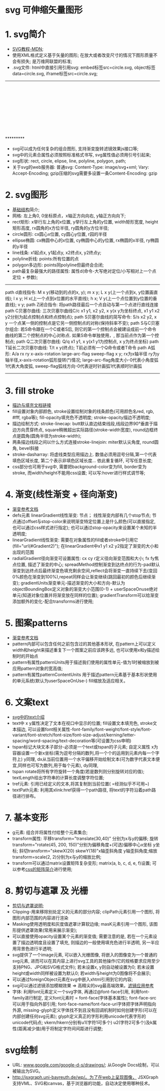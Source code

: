# svg 可伸缩矢量图形

# 1. svg简介
* [SVG教程-MDN](https://developer.mozilla.org/zh-CN/docs/Web/SVG/Tutorial/Introduction);
* 使用XML格式定义基于矢量的图形; 在放大或者改变尺寸的情况下图形质量不会有损失; 是万维网联盟的标准;
* .svg文件: html中直接引用引用svg: embed标签src=circle.svg, object标签data=circle.svg, iframe标签src=circle.svg;

*********
  <?xml version="1.0" standalone="no"?>

  <!DOCTYPE svg PUBLIC "-//W3C//DTD SVG 1.1//EN" 
  "http://www.w3.org/Graphics/SVG/1.1/DTD/svg11.dtd">

  <svg width="100%" height="100%" version="1.1"
  xmlns="http://www.w3.org/2000/svg">

  <circle cx="100" cy="50" r="40" stroke="black"
  stroke-width="2" fill="red"/>

  </svg>
*********

* svg可以成为任何复杂的组合图形, 支持渐变旋转滤镜效果js接口等;
* svg中的元素合属性必须按照标准格式书写, svg属性值必须用引号引起来;
* svg形状: rect, circle, elipse, line, polyline, polygon, path;
* 关于svg的web服务器: 普通svg: Content-Type: image/svg+xml; Vary: Accept-Encoding; gzip压缩的svg需要多设置一条Content-Encoding: gzip


# 2. svg图形
* [基础结构](https://developer.mozilla.org/zh-CN/docs/Web/SVG/Tutorial/Basic_Shapes)简介;
* 网格: 左上角0, 0坐标原点，x轴正方向向右, y轴正方向向下;
* rect矩形: x举行左上角的x位置, y举行左上角的y位置, width矩形宽度, height矩形高度, rx圆角的x方位半径, ry圆角的y方位半径;
* circle圆形: cx圆心x位置, cy圆心y位置, r园的半径
* ellipse椭圆: cx椭圆中心的x位置, cy椭圆中心的y位置, rx椭圆的x半径, ry椭圆的y半径
* line线条: x1起点x, y1起点y, x2终点x, y2终点y;
* polyline折线: points:所有位置的点
* polygon多边形: points同polyline但最终会合闭;
* path最复杂最强大的路径属性: 属性d(命令-大写绝对定位/小写相对上一个点定位 + 参数);
*********************
path d直线指令: M x y(移动到的点的x, y); m x y; L x y(上一个点到x, y位置画直线); l x y; H x(上一个点到x位置的水平直线); h x; V y(上一个点位置到y位置的垂直线); v y;
path Z闭合指令: 将path路径最后一个点自动与第一个点进行直线连接
path C贝塞尔曲线: 三次贝塞尔曲线C/c x1 y1, x2 y2, x y(x y为坐标终点, x1 y1 x2 y2分别为起点控制点和终点控制点);
path S贝塞尔曲线的简写命令: S/s x2 y2, x y 一个点某一侧的控制点是它另一侧控制点的对称(保持斜率不变);
path S与C贝塞尔组合: 若S命令跟在一个C或者S后, 则它的第一个控制点会被建设成前一个命令曲线的第二个控制点的中心对称点. 如果S命令单独使用，, 那当前点作为第一个控制点;
path Q二次贝塞尔曲线: Q/q x1 y1, x y(x1 y1为控制点, x y为终点坐标)
path T延长二次贝塞尔曲线: T/t x y(终点); T前必须有一个Q命令或者T命令
path A弧形: A/a rx ry x-axis-rotation large-arc-flag sweep-flag x y; rx为x轴半径 ry为y轴半径,x-axis-rotation弧形旋转(°)情况; large-arc-flag角度大小-0代表小角度弧1代表大角度弧, sweep-flag弧线方向-0代表逆时针画弧1代表顺时针画弧
*********************

# 3. fill stroke
* [描边与填充文档链接](https://developer.mozilla.org/zh-CN/docs/Web/SVG/Tutorial/Fills_and_Strokes)
* fill设置对象内部颜色, stroke设置绘制对象的线条颜色(可用颜色名red, rgb, #fff, rgba等); fill-opacity填充色不透明度; stroke-opacity描边不透明度;
* 描边绘制方式: stroke-linecap: butt默认直边结束线段,线段边界90°垂直于描边方向贯穿终点, square稍微超出实际路径(stroke-width宽度), round边框终点是圆角(圆角半径为stroke-width);
* 两条描边线段之间以什么方式连接stroke-linejoin: miter默认尖角度, round圆角, bevel斜接
* stroke-dasharray: 将虚线类型应用描边上. 数值必须用逗号分隔,第一个代表填色区域长度, 第二个表示非填色区域长度... 依此重复循环, 可写任意长度;
* css部分也可用于svg中, 需要把background-color变为fill, border变为stroke, 而width/height不能用css设置; 可以写:hover进行样式调节等;

# 4. 渐变(线性渐变 + 径向渐变)
* [渐变参考文档](https://developer.mozilla.org/zh-CN/docs/Web/SVG/Tutorial/Gradients)
* defs元素 linearGradient线性渐变: 节点； 线性渐变内部有几个stop节点; 节点通过offset与stop-color来说明渐变特定位置上是什么颜色(可以直接指定, 也可以通过css样式进行指定); 也可以通过stop-opacity来设置某个未知的半透明度; 
* linearGradient线性渐变: 需要在对象属性的fill或者stroke中引用它(fill="url(#Gradient2)"); 在linearGradient中x1 y1 x2 y2指定了渐变的大小和出现的范围
* radialGradient径向渐变可设置属性: cx cy r定义径向渐变范围和大小; fx fy焦点位置, 描述了渐变的中心; spreadMethod控制渐变到达终点的行为-pad默认渐变到达终点后最终渐变色填充剩余空间,reflect会将渐变一直持续下去(变回0%颜色在渐变到100%),repeat同样会让渐变继续(跳回最初的颜色后继续渐变); gradientUnits渐变单元-描述渐变的大小和方向-默认为objectBoundingBox定义对象的渐变大小范围(0-1) + userSpaceOnuse绝对单元(知道对象位置并将渐变放在同样的位置); gradientTransform可以给渐变添加额外的变化-配合transforms进行使用;

# 5. 图案patterns
* [渐变参考文档](https://developer.mozilla.org/zh-CN/docs/Web/SVG/Tutorial/Patterns)
* pattern内部可以包含任何之前包含过的其他基本形状, 在pattern上可以定义width和height来描述重复下一个图案之前应该跨多远, 也可以使用x和y描述绘制时的开始点
* pattern有属性patternUnits用于描述我们使用的属性单元-值为1时被缩放到被应用pattern对象的宽高值;
* pattern有属性patternContentUnits 用于描述pattern元素基于基本形状使用的单元系统(默认为userSpaceOnUse-) fill缩放及适应相关。

# 6. 文案text
* [svg中的text介绍](https://developer.mozilla.org/zh-CN/docs/Web/SVG/Tutorial/Texts)
* text中 x y属性决定了文本在视口中显示的位置; fill设置文本填充色, stroke文本描边, 可以设置font相关属性-font-family/font-weight/font-style/font-variant/font-stretch/font-size/font-size-adjust/kerning/letter-spacing/word-spacing/text-decoration等(可设置为css申明)
* tspan标记大块文本子部分-必须是一个text或tspan的子元素; 自定义属性 x为容器设置一个新x坐标(需为逗号分隔的数列,将一个个的运用到元素内每一个字符上) y同理, dx从当前位置用一个水平偏移开始绘制文本(可为数字代表文本便宜,同样也可写为数列,用于每个元素), dy同理,
* tspan rotate将所有字符旋转一个角度(若是数列则分别旋转对应的值); textLength给出字符串的计算长度调整字符位置;
* tref元素: 引用已经定义的文本,将其复制到当前位置(<tref xlink:href="#example"> =经测似乎不可用~)
* textPath元素: 利用其xlink:href获得一个path路径, 将text的字符沿着path路径进行排布。

# 7. 基本变形
* g元素: 组合并将属性付给整个元素集合; 
* transform属性: 平移transform="translate(30,40)" 分别为x与y的偏移; 旋转transform="rotate(45, 200, 150)"分别为偏移角度+(可选)偏移中心x坐标 y坐标; 斜切transform="skewX(20) skewY(18)"x轴歪斜角度 y轴歪斜角度;缩放transform=scale(2, 2)分别为x与y的缩放比例;
* transform可以通过matrix设置矩阵复杂变形; matrix(a, b, c, d, e, f)设置; 可以参考[css的矩阵简介](https://www.zhangxinxu.com/wordpress/2012/06/css3-transform-matrix-%E7%9F%A9%E9%98%B5/)进行使用;

# 8. 剪切与遮罩 及 光栅
* [剪切与遮罩说明](https://developer.mozilla.org/zh-CN/docs/Web/SVG/Tutorial/Clipping_and_masking);
* Clipping-用来移除别处定义的元素的部分内容; clipPath元素引用一个图形, 将图形内部范围的内容进行渲染
* Masking使用透明度和灰度值遮罩计算软边缘; masK元素引用一个图形, 该图形提供遮罩效果(常用来展示渐变);
* 可以直接使用opacity设置某个元素的渐变值; 需要注意的是, 若在一个元素设置了描边透明度且设置了填充, 则描边的一般使用填充色进行半透明, 另一半应用背景色进行半透明;
* svg提供了一个image元素, 可以嵌入光栅图像, 将嵌入的图像变为一个普通的svg元素, 进而可以在其内容上进行svg工具的其他操作(它的规格要求应用至少支持PNG、JPG和SVG格式文件); 若未设置x, y则自动被设置为0; 若未设置height或width同样被设置为默认0; 若width与height为0图像将不会展示;
* 可以通过foreignObject元素在svg中嵌入xhtml引用到它的内容;
* svg可以通过滤镜添加模糊效果 => 高精尖的svg最高端效果。[滤镜应用参考](https://segmentfault.com/a/1190000018713698)
* 字体: 利用font元素定义一个svg字体, 再通过@font-face引用, 利用font-family进行制定, 定义font元素时 = font-face(字体基本属性); font-face-src可以用于指向外部引用; font-face-name/font-face-uri字体把字体声明指向外源, missing-glyph定义字体找不到且没有回调机制时如何创建字形(可以在内部创建任何svg元素); glyph定义真正的字形利用unicode代表字形的unicode代码点; vkern/hkern分别有u1(字符1可多个) u2(字符2可多个)及k属性(距离减少值)用于将制定字符间间距进行调整;

# svg绘制
* URL: www.google.com/google-d-s/drawings/; 从Google Docs绘制，可以被输出为SVG。
* http://jsxgraph.uni-bayreuth.de/wp/。为了在web上呈现图像， JSXGraph支持VML、SVG和canvas，基于浏览器的功能，自动决定使用哪种技术。
